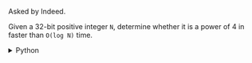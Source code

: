 Asked by Indeed.

Given a 32-bit positive integer `N`, determine whether it is a power of 4 in faster than `O(log N)` time.

<details>
<summary>Python</summary>

```python

```
[stackoverflow.com](https://stackoverflow.com/questions/19607856/determining-whether-a-number-is-a-power-of-four-in-time-olog-log-n)  
[geeksforgeeks.org](https://www.geeksforgeeks.org/check-if-a-number-is-power-of-another-number/)
</details>
